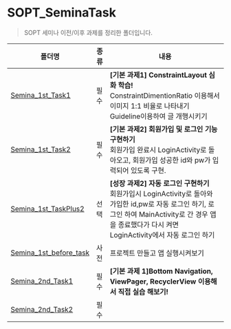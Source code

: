 # **SOPT_SeminaTask**

> SOPT 세미나 이전/이후 과제를 정리한 폴더입니다.

| 폴더명                                                       | 종류 | 내용                                                         |
| ------------------------------------------------------------ | ---- | ------------------------------------------------------------ |
| [Semina_1st_Task1](https://github.com/jinsu4755/android_practice/tree/master/SOPT_SeminaTask/Semina_1st_Task1) | 필수 | **[기본 과제1] ConstraintLayout 심화 학습!**<br>ConstraintDimentionRatio 이용해서 이미지 1:1 비율로 나타내기<br>Guideline이용하여 글 개행시키기 |
| [Semina_1st_Task2](https://github.com/jinsu4755/android_practice/tree/master/SOPT_SeminaTask/Semina_1st_Task2) | 필수 | **[기본 과제2] 회원가입 및 로그인 기능 구현하기**<br>회원가입 완료시 LoginActivity로 돌아오고, 회원가입 성공한 id와 pw가 입력되어 있도록 구현. |
| [Semina_1st_TaskPlus2](https://github.com/jinsu4755/android_practice/tree/master/SOPT_SeminaTask/Semina_1st_TaskPlus2) | 선택 | **[성장 과제2] 자동 로그인 구현하기**<br>회원가입시 LoginActivity로 돌아와 가입한 id,pw로 자동 로그인 하기, 로그인 하여 MainActivity로 간 경우 앱을 종료했다가 다시 켜면 LoginActivity에서 자동 로그인 하기 |
| [Semina_1st_before_task](https://github.com/jinsu4755/android_practice/tree/master/SOPT_SeminaTask/Semina_1st_before_task) | 사전 | 프로젝트 만들고 앱 실행시켜보기                              |
| [Semina_2nd_Task1](https://github.com/jinsu4755/android_practice/tree/master/SOPT_SeminaTask/Semina_2nd_Task1) | 필수 | **[기본 과제 1]Bottom Navigation, ViewPager, RecyclerView 이용해서 직접 실습 해보기!** |
| [Semina_2nd_Task2](https://github.com/jinsu4755/android_practice/tree/master/SOPT_SeminaTask/Semina_2nd_Task2) | 필수 |                                                              |

